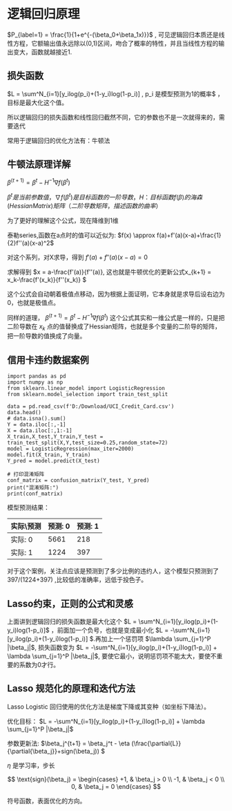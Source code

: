 # 逻辑回归原理

$P_{label=1} = \frac{1}{1+e^{-(\beta_0+\beta_1x)}}$ , 可见逻辑回归本质还是线性方程，它额输出值永远除以(0,1)区间，吻合了概率的特性，并且当线性方程的输出变大，函数就越接近1.

## 损失函数

$L = \sum^N_{i=1}[y_ilog(p_i)+(1-y_i)log(1-p_i)] , p_i 是模型预测为1的概率$ ， 目标是最大化这个值。

所以逻辑回归的损失函数和线性回归截然不同，它的参数也不是一次就得来的，需要迭代

常用于逻辑回归的优化方法有：牛顿法

## 牛顿法原理详解

$\beta^(t+1)=\beta^t-H^{-1}\nabla f(\beta^t)$

$\beta^t 是当前参数值，\nabla f(\beta^t)是目标函数的一阶导数，H：目标函数f(\beta)的海森(Hessian Matrix)矩阵（二阶导数矩阵，描述函数的曲率）$

为了更好的理解这个公式，现在降维到1维

泰勒series,函数在a点时的值可以近似为: $f(x) \approx f(a)+f'(a)(x-a)+\frac{1}{2}f''(a)(x-a)^2$

对这个系列，对X求导，得到 $f'(a)+f''(a)(x-a)=0$

求解得到 $x = a-\frac{f'(a)}{f''(a)}, 这也就是牛顿优化的更新公式x_{k+1} = x_k-\frac{f'(x_k)}{f''(x_k)} $

这个公式会自动朝着极值点移动，因为根据上面证明，它本身就是求导后设右边为0，也就是极值点。

同样的道理， $\beta^(t+1)=\beta^t-H^{-1}\nabla f(\beta^t)$ 这个公式其实和一维公式是一样的，只是把二阶导数在 $x_k$ 点的值替换成了Hessian矩阵，也就是多个变量的二阶导的矩阵，把一阶导数的值换成了向量。

## 信用卡违约数据案例

```
import pandas as pd
import numpy as np
from sklearn.linear_model import LogisticRegression
from sklearn.model_selection import train_test_split

data = pd.read_csv(f'D:/Download/UCI_Credit_Card.csv')
data.head()
# data.isna().sum()
Y = data.iloc[:,-1]
X = data.iloc[:,1:-1]
X_train,X_test,Y_train,Y_test = train_test_split(X,Y,test_size=0.25,random_state=72)
model = LogisticRegression(max_iter=2000)
model.fit(X_train, Y_train)
Y_pred = model.predict(X_test)

# 打印混淆矩阵
conf_matrix = confusion_matrix(Y_test, Y_pred)
print("混淆矩阵:")
print(conf_matrix)
```
模型预测结果：

| 实际\预测 | 预测: 0 | 预测: 1 |
|-----------|----------|----------|
| 实际: 0   | 5661     | 218      |
| 实际: 1   | 1224     | 397      |   

对于这个案例，关注点应该是预测到了多少比例的违约人，这个模型只预测到了 397/(1224+397) ,比较低的准确率，远低于投色子。

## Lasso约束，正则的公式和灵感

上面讲到逻辑回归的损失函数是最大化这个 $L = \sum^N_{i=1}[y_ilog(p_i)+(1-y_i)log(1-p_i)]$ ，前面加一个负号，也就是变成最小化 $L = -\sum^N_{i=1}[y_ilog(p_i)+(1-y_i)log(1-p_i)] $.再加上一个惩罚项 $\lambda \sum_{j=1}^P |\beta_j|$, 损失函数变为 $L = -\sum^N_{i=1}[y_ilog(p_i)+(1-y_i)log(1-p_i)] + \lambda \sum_{j=1}^P |\beta_j|$, 要使它最小，说明惩罚项不能太大，要使不重要的系数为0才行。

## Lasso 规范化的原理和迭代方法

Lasso Logistic 回归使用的优化方法是梯度下降或其变种（如坐标下降法）。

优化目标： $L = -\sum^N_{i=1}[y_ilog(p_i)+(1-y_i)log(1-p_i)] + \lambda \sum_{j=1}^P |\beta_j|$

参数更新法: $\beta_j^{t+1} = \beta_j^t - \eta (\frac{\partial{L}}{\partial{\beta_j}}+sign(\beta_j)) $ 

$\eta$ 是学习率，步长

$$
\text{sign}(\beta_j) =
\begin{cases} 
+1, & \beta_j > 0 \\
-1, & \beta_j < 0 \\
0, & \beta_j = 0
\end{cases}
$$

符号函数，表面优化的方向。


